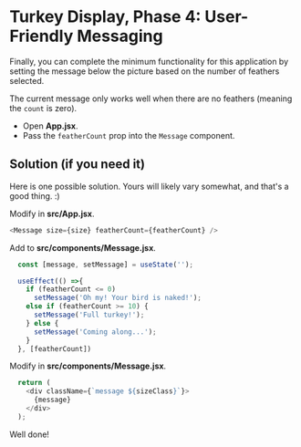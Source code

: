 # Turkey Display, Phase 4: User-Friendly Messaging

Finally, you can complete the minimum functionality for this application by
setting the message below the picture based on the number of feathers selected.

The current message only works well when there are no feathers (meaning the
`count` is zero).

* Open __App.jsx__.
* Pass the `featherCount` prop into the `Message` component.

## Solution (if you need it)

Here is one possible solution. Yours will likely vary somewhat, and that's a
good thing. :)

Modify in __src/App.jsx__.

```javascript
<Message size={size} featherCount={featherCount} />
```

Add to __src/components/Message.jsx__.

```javascript
  const [message, setMessage] = useState('');

  useEffect(() =>{
    if (featherCount <= 0)
      setMessage('Oh my! Your bird is naked!');
    else if (featherCount >= 10) {
      setMessage('Full turkey!');
    } else {
      setMessage('Coming along...');
    }
  }, [featherCount])
```

Modify in __src/components/Message.jsx__.

```javascript
  return (
    <div className={`message ${sizeClass}`}>
      {message}
    </div>
  );
```

Well done!
